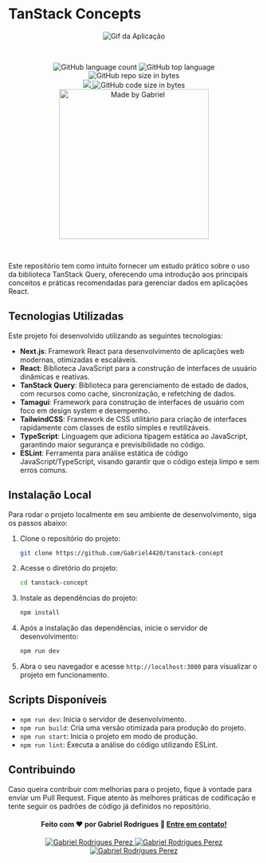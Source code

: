 # TanStack Concepts

<p align="center">
  <img alt="Gif da Aplicação" src="https://tanstack.com/_build/assets/logo-color-600w-Er4SOkq1.png" />
</p>
<br/>
<p align="center">
   <img alt="GitHub language count" src="https://img.shields.io/github/languages/count/Gabriel4420/tanstack-concepts">

  <img alt="GitHub top language" src="https://img.shields.io/github/languages/top/Gabriel4420/tanstack-concepts?logo=html">

  <img alt="GitHub repo size in bytes" src="https://img.shields.io/github/repo-size/Gabriel4420/tanstack-concepts?color=green">

  <br>
  
  <a href="https://www.codacy.com/manual/Gabriel4420/tanstack-concepts?utm_source=github.com&amp;utm_medium=referral&amp;utm_content=Gabriel4420/tanstack-concepts&amp;utm_campaign=Badge_Grade">
    <img src="https://app.codacy.com/project/badge/Grade/6dd6b46abeb14e99935a2b9ac5c6ede2"/>
  </a>
  
  <img alt="GitHub code size in bytes" src="https://img.shields.io/github/last-commit/Gabriel4420/tanstack-concepts">


  <a href="https://www.linkedin.com/in/gabriel-rodrigues-perez-2069b072/">
    <img alt="Made by Gabriel" width="300" src="https://img.shields.io/badge/made%20by-Gabriel-%2304D361">
  </a>
</p>
<br/>

Este repositório tem como intuito fornecer um estudo prático sobre o uso da biblioteca TanStack Query, oferecendo uma introdução aos principais conceitos e práticas recomendadas para gerenciar dados em aplicações React.

## Tecnologias Utilizadas

Este projeto foi desenvolvido utilizando as seguintes tecnologias:

- **Next.js**: Framework React para desenvolvimento de aplicações web modernas, otimizadas e escaláveis.
- **React**: Biblioteca JavaScript para a construção de interfaces de usuário dinâmicas e reativas.
- **TanStack Query**: Biblioteca para gerenciamento de estado de dados, com recursos como cache, sincronização, e refetching de dados.
- **Tamagui**: Framework para construção de interfaces de usuário com foco em design system e desempenho.
- **TailwindCSS**: Framework de CSS utilitário para criação de interfaces rapidamente com classes de estilo simples e reutilizáveis.
- **TypeScript**: Linguagem que adiciona tipagem estática ao JavaScript, garantindo maior segurança e previsibilidade no código.
- **ESLint**: Ferramenta para análise estática de código JavaScript/TypeScript, visando garantir que o código esteja limpo e sem erros comuns.
  
## Instalação Local

Para rodar o projeto localmente em seu ambiente de desenvolvimento, siga os passos abaixo:

1. Clone o repositório do projeto:
   ```bash
   git clone https://github.com/Gabriel4420/tanstack-concept
   ```

2. Acesse o diretório do projeto:
   ```bash
   cd tanstack-concept
   ```

3. Instale as dependências do projeto:
   ```bash
   npm install
   ```

4. Após a instalação das dependências, inicie o servidor de desenvolvimento:
   ```bash
   npm run dev
   ```

5. Abra o seu navegador e acesse `http://localhost:3000` para visualizar o projeto em funcionamento.

## Scripts Disponíveis

- `npm run dev`: Inicia o servidor de desenvolvimento.
- `npm run build`: Cria uma versão otimizada para produção do projeto.
- `npm run start`: Inicia o projeto em modo de produção.
- `npm run lint`: Executa a análise do código utilizando ESLint.

## Contribuindo

Caso queira contribuir com melhorias para o projeto, fique à vontade para enviar um Pull Request. Fique atento às melhores práticas de codificação e tente seguir os padrões de código já definidos no repositório.

<h4 align="center">
  Feito com ❤️ por Gabriel Rodrigues 👋️ <a href="mailto:gabriel_rodrigues_perez@hotmail.com">Entre em contato!</a>
</h4>

<p align="center">

  <a href="https://www.linkedin.com/in/gabriel-rodrigues-perez-2069b072/">
    <img alt="Gabriel Rodrigues Perez" src="https://img.shields.io/badge/LinkedIn-Gabriel_Rodrigues-0e76a8?style=flat&logoColor=white&logo=linkedin">
  </a>
  <a href="https://www.facebook.com/gabriel.rodrigues.perez">
    <img alt="Gabriel Rodrigues Perez" src="https://img.shields.io/badge/Facebook-Gabriel_Rodrigues-1778F2?style=flat&logoColor=white&logo=facebook">
  </a>
  <a href="https://www.instagram.com/gabriel_rodrigues_perez/">
    <img alt="Gabriel Rodrigues Perez" src="https://img.shields.io/badge/Instagram-@gabriel4420-833AB4?style=flat&logoColor=white&logo=instagram">
  </a>
  
  
</p>
